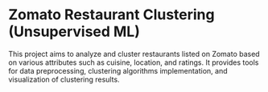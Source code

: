 # Zomato Restaurant Clustering (Unsupervised ML)
This project aims to analyze and cluster restaurants listed on Zomato based on various attributes such as cuisine, location, and ratings. It provides tools for data preprocessing, clustering algorithms implementation, and visualization of clustering results.

